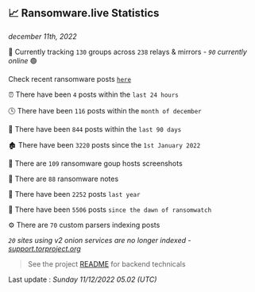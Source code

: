 
## 📈 Ransomware.live Statistics
_december 11th, 2022_

🔎 Currently tracking `130` groups across `238` relays & mirrors - _`90` currently online_ 🟢

Check recent ransomware posts [`here`](recentposts.md)


⏰ There have been `4` posts within the `last 24 hours`

🕓 There have been `116` posts within the `month of december`

📅 There have been `844` posts within the `last 90 days`

🏚 There have been `3220` posts since the `1st January 2022`

📸 There are `109` ransomware goup hosts screenshots

📝 There are `88` ransomware notes

🚀 There have been `2252` posts `last year`

🐣 There have been `5506` posts `since the dawn of ransomwatch`

⚙️ There are `70` custom parsers indexing posts

_`20` sites using v2 onion services are no longer indexed - [support.torproject.org](https://support.torproject.org/onionservices/v2-deprecation/)_

> See the project [README](https://github.com/jmousqueton/ransomwatch#readme) for backend technicals



Last update : _Sunday 11/12/2022 05.02 (UTC)_

